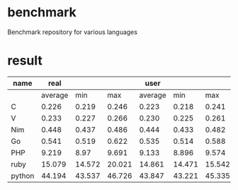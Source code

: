 # benchmark
Benchmark repository for various languages

# result
| name | real | | | user | | | sys | | |
| ---- | ----- | ----- | ----- | ----- | ----- | ----- | ----- | ----- | ----- |
| | average | min | max | average | min | max | average | min | max |
| C | 0.226 | 0.219 | 0.246 | 0.223 | 0.218 | 0.241 | 0.000 | 0.0 | 0.001 |
| V | 0.233 | 0.227 | 0.266 | 0.230 | 0.225 | 0.261 | 0.000 | 0.0 | 0.002 |
| Nim | 0.448 | 0.437 | 0.486 | 0.444 | 0.433 | 0.482 | 0.000 | 0.0 | 0.002 |
| Go | 0.541 | 0.519 | 0.622 | 0.535 | 0.514 | 0.588 | 0.001 | 0.0 | 0.002 |
| PHP | 9.219 | 8.97 | 9.691 | 9.133 | 8.896 | 9.574 | 0.012 | 0.006 | 0.02 |
| ruby | 15.079 | 14.572 | 20.021 | 14.861 | 14.471 | 15.542 | 0.009 | 0.003 | 0.092 |
| python | 44.194 | 43.537 | 46.726 | 43.847 | 43.221 | 45.335 | 0.004 | 0.0 | 0.008 |
